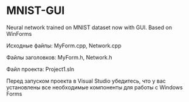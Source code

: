 # MNIST-GUI
Neural network trained on MNIST dataset now with GUI. Based on WinForms

Исходные файлы: MyForm.cpp, Network.cpp

Файлы заголовков: MyForm.h, Network.h

Файл проекта: Project1.sln

Перед запуском проекта в Visual Studio убедитесь, что у вас установлены все необходимые компоненты для работы с Windows Forms
